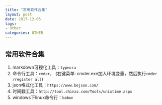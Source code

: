 ```yaml
---
title: "常用软件合集"
layout: post
date: 2017-12-05
tags:
- Other
categories: OTHER
---
```


## 常用软件合集

1. markdown可视化工具：`typeora`
2. 命令行工具：`cmder`， (右键菜单: cmder.exe加入环境变量，然后执行`cmder /register all`)
3. json格式化工具：`https://www.bejson.com/`
4. 时间戳工具：`http://tool.chinaz.com/Tools/unixtime.aspx`
5. ​windows下linux命令行：`babun`